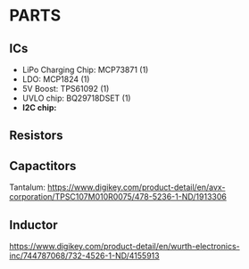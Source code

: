 # PARTS

## ICs

- LiPo Charging Chip: MCP73871 (1)
- LDO: MCP1824 (1)
- 5V Boost: TPS61092 (1)
- UVLO chip: BQ29718DSET (1)
- **I2C chip:**

## Resistors

## Capactitors

Tantalum:
https://www.digikey.com/product-detail/en/avx-corporation/TPSC107M010R0075/478-5236-1-ND/1913306

## Inductor

https://www.digikey.com/product-detail/en/wurth-electronics-inc/744787068/732-4526-1-ND/4155913

